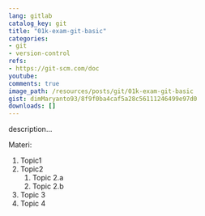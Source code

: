 ```yaml
---
lang: gitlab
catalog_key: git
title: "01k-exam-git-basic"
categories:
- git
- version-control
refs: 
- https://git-scm.com/doc
youtube: 
comments: true
image_path: /resources/posts/git/01k-exam-git-basic
gist: dimMaryanto93/8f9f0ba4caf5a28c56111246499e97d0
downloads: []
---
```



description...

<!--more-->

Materi: 

1. Topic1
2. Topic2
    1. Topic 2.a
    2. Topic 2.b
3. Topic 3
4. Topic 4